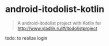 # android-itodolist-kotlin

> A android-itodolist project with Kotlin for http://www.vladlin.ru/#/itodolistproject

todo:
to realize login
